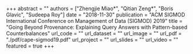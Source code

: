 +++
abstract = ""
authors = ["Zhengjie Miao*", "Qitian Zeng*", "Boris Glavic", "Sudeepa Roy"]
date = "2018-11-30"
publication = "ACM SIGMOD International Conference on Management of Data (SIGMOD) 2019"
title = "Going Beyond Provenance: Explaining Query Answers with Pattern-based Counterbalances"
url_code = ""
url_dataset = ""
url_image = ""
url_pdf = "./pdf/cape-sigmod19.pdf"
url_project = ""
url_slides = ""
url_video = ""
featured = true
+++

